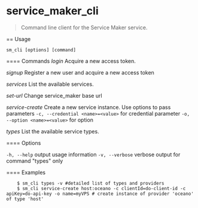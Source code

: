 service_maker_cli
=================

> Command line client for the Service Maker service.

== Usage
```
sm_cli [options] [command]
```
==== Commands
  _login_
     Acquire a new access token.

  _signup_
     Register a new user and acquire a new access token

  _services_
     List the available services.

  _set-url_
     Change service_maker base url

  _service-create_
     Create a new service instance.
    Use options to pass parameters
    `-c, --credential <name>=<value>` for credential parameter
    `-o, --option <name>=<value>` for option


  _types_
     List the available service types.


==== Options

  `-h, --help`                       output usage information
  `-v, --verbose`                    verbose output for command "types" only

==== Examples

```
    $ sm_cli types -v #detailed list of types and providers
    $ sm_cli service-create host:oceano -c clientId=do-client-id -c apiKey=do-api-key -o name=myVPS # create instance of provider 'oceano' of type 'host'
```